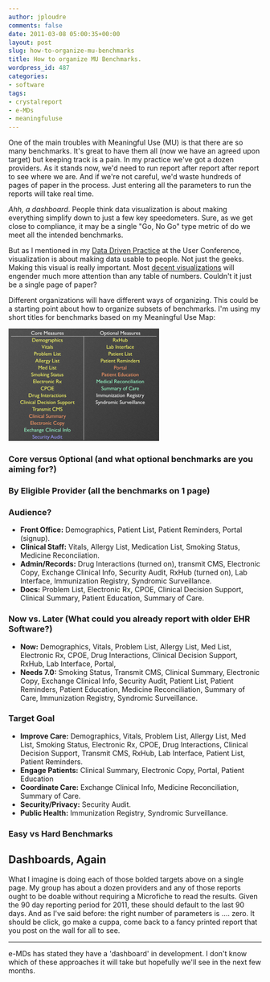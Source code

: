```yaml
---
author: jploudre
comments: false
date: 2011-03-08 05:00:35+00:00
layout: post
slug: how-to-organize-mu-benchmarks
title: How to organize MU Benchmarks.
wordpress_id: 487
categories:
- software
tags:
- crystalreport
- e-MDs
- meaningfuluse
---
```


One of the main troubles with Meaningful Use (MU) is that there are so many benchmarks. It's great to have them all (now we have an agreed upon target) but keeping track is a pain. In my practice we've got a dozen providers. As it stands now, we'd need to run report after report after report to see where we are. And if we're not careful, we'd waste hundreds of pages of paper in the process. Just entering all the parameters to run the reports will take real time. 

*Ahh, a dashboard*. People think data visualization is about making everything simplify down to just a few key speedometers. Sure, as we get close to compliance, it may be a single "Go, No Go" type metric of do we meet all the intended benchmarks.

But as I mentioned in my [Data Driven Practice](http://unchart.com/2011/data-driven-practice/) at the User Conference, visualization is about making data usable to people. Not just the geeks. Making this visual is really important. Most [decent visualizations](http://mygengo.com/talk/blog/why-your-startup-needs-a-visual-dashboard/) will engender much more attention than any table of numbers. Couldn't it just be a single page of paper?

Different organizations will have different ways of organizing. This could be a starting point about how to organize subsets of benchmarks. I'm using my short titles for benchmarks based on my Meaningful Use Map:

[![](/files/2011/02/MU-measures-300x224.png)](/files/2011/02/MU-measures.png)

### Core versus Optional (and what optional benchmarks are you aiming for?)
### By **Eligible Provider** (all the benchmarks on 1 page)
### Audience?

* **Front Office:** Demographics, Patient List, Patient Reminders, Portal (signup).
* **Clinical Staff:** Vitals, Allergy List, Medication List, Smoking Status, Medicine Reconciiation.
* **Admin/Records:** Drug Interactions (turned on), transmit CMS, Electronic Copy, Exchange Clinical Info, Security Audit, RxHub (turned on), Lab Interface, Immunization Registry, Syndromic Surveillance.
* **Docs:** Problem List, Electronic Rx, CPOE, Clinical Decision Support, Clinical Summary, Patient Education, Summary of Care.
### Now vs. Later (What could you already report with older EHR Software?)

* **Now:** Demographics, Vitals, Problem List, Allergy List, Med List, Electronic Rx, CPOE, Drug Interactions, Clinical Decision Support, RxHub, Lab Interface, Portal,
* **Needs 7.0:** Smoking Status, Transmit CMS, Clinical Summary, Electronic Copy, Exchange Clinical Info, Security Audit, Patient List, Patient Reminders, Patient Education, Medicine Reconciliation, Summary of Care, Immunization Registry, Syndromic Surveillance.
### Target Goal

* **Improve Care:** Demographics, Vitals, Problem List, Allergy List, Med List, Smoking Status, Electronic Rx, CPOE, Drug Interactions, Clinical Decision Support, Transmit CMS, RxHub, Lab Interface, Patient List, Patient Reminders.
* **Engage Patients:** Clinical Summary, Electronic Copy, Portal, Patient Education
* **Coordinate Care:** Exchange Clinical Info, Medicine Reconciliation, Summary of Care.
* **Security/Privacy:** Security Audit.
* **Public Health:** Immunization Registry, Syndromic Surveillance.
### Easy vs Hard Benchmarks
    
## Dashboards, Again

What I imagine is doing each of those bolded targets above on a single page. My group has about a dozen providers and any of those reports ought to be doable without requiring a Microfiche to read the results. Given the 90 day reporting period for 2011, these should default to the last 90 days. And as I've said before: the right number of parameters is .... zero. It should be click, go make a cuppa, come back to a fancy printed report that you post on the wall for all to see.

----------
e-MDs has stated they have a 'dashboard' in development. I don't know which of these approaches it will take but hopefully we'll see in the next few months.
